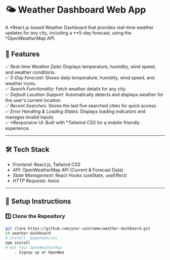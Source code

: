 # 🌤 Weather Dashboard Web App  

A *React.js-based Weather Dashboard that provides real-time weather updates for any city, including a **5-day forecast, using the **OpenWeatherMap API*.  

## 🚀 Features  
✅ *Real-time Weather Data*: Displays temperature, humidity, wind speed, and weather conditions.  
✅ *5-Day Forecast*: Shows daily temperature, humidity, wind speed, and weather icons.  
✅ *Search Functionality*: Fetch weather details for any city.  
✅ *Default Location Support*: Automatically detects and displays weather for the user's current location.  
✅ *Recent Searches*: Stores the last five searched cities for quick access.  
✅ *Error Handling & Loading States*: Displays loading indicators and manages invalid inputs.  
✅ *Responsive UI: Built with **Tailwind CSS* for a mobile-friendly experience.  

---

## 🛠 Tech Stack  
- *Frontend*: React.js, Tailwind CSS  
- *API*: OpenWeatherMap API (Current & Forecast Data)  
- *State Management*: React Hooks (useState, useEffect)  
- *HTTP Requests*: Axios  

---

## 🔧 Setup Instructions  

### 1️⃣ Clone the Repository  
```sh
git clone https://github.com/your-username/weather-dashboard.git
cd weather-dashboard
# Install  Dependencies
npm install
# Get Your OpenWeatherMap
    . Signup up at OpenWea





